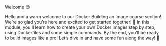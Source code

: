 Welcome 😊

Hello and a warm welcome to our Docker Building an Image course section! We’re so glad you’re here and excited to get started together! 🎉 In this module, you'll learn how to create your own Docker images step by step, using Dockerfiles and some simple commands. By the end, you’ll be ready to build images like a pro! Let’s dive in and have some fun along the way! 🚀